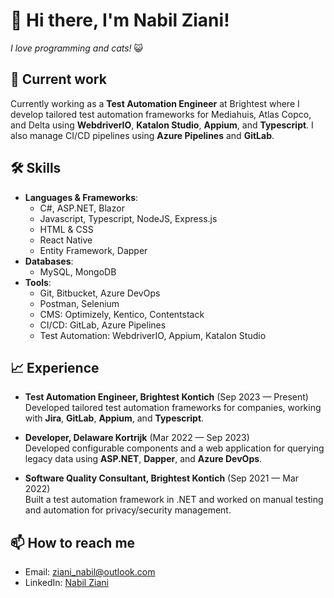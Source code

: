 # 👋 Hi there, I'm Nabil Ziani!  
*I love programming and cats!* 😺

## 🔭 Current work  
Currently working as a **Test Automation Engineer** at Brightest where I develop tailored test automation frameworks for Mediahuis, Atlas Copco, and Delta using **WebdriverIO**, **Katalon Studio**, **Appium**, and **Typescript**. I also manage CI/CD pipelines using **Azure Pipelines** and **GitLab**.

## 🛠️ Skills  
- **Languages & Frameworks**:  
  - C#, ASP.NET, Blazor  
  - Javascript, Typescript, NodeJS, Express.js  
  - HTML & CSS  
  - React Native  
  - Entity Framework, Dapper  
- **Databases**:  
  - MySQL, MongoDB  
- **Tools**:  
  - Git, Bitbucket, Azure DevOps  
  - Postman, Selenium  
  - CMS: Optimizely, Kentico, Contentstack  
  - CI/CD: GitLab, Azure Pipelines  
  - Test Automation: WebdriverIO, Appium, Katalon Studio  

## 📈 Experience  
- **Test Automation Engineer, Brightest Kontich** (Sep 2023 — Present)  
  Developed tailored test automation frameworks for companies, working with **Jira**, **GitLab**, **Appium**, and **Typescript**.
  
- **Developer, Delaware Kortrijk** (Mar 2022 — Sep 2023)  
  Developed configurable components and a web application for querying legacy data using **ASP.NET**, **Dapper**, and **Azure DevOps**.
  
- **Software Quality Consultant, Brightest Kontich** (Sep 2021 — Mar 2022)  
  Built a test automation framework in .NET and worked on manual testing and automation for privacy/security management.

## 📫 How to reach me  
- Email: [ziani_nabil@outlook.com](mailto:ziani_nabil@outlook.com)  
- LinkedIn: [Nabil Ziani](https://www.linkedin.com/in/nabil-ziani-436213210/)  
